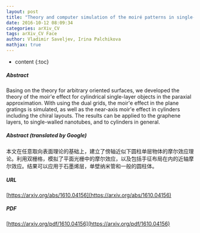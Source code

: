 ```yaml
---
layout: post
title: "Theory and computer simulation of the moiré patterns in single-layer cylindrical particles"
date: 2016-10-12 08:09:34
categories: arXiv_CV
tags: arXiv_CV Face
author: Vladimir Saveljev, Irina Palchikova
mathjax: true
---
```


* content
{:toc}

##### Abstract
Basing on the theory for arbitrary oriented surfaces, we developed the theory of the moir\'e effect for cylindrical single-layer objects in the paraxial approximation. With using the dual grids, the moir\'e effect in the plane gratings is simulated, as well as the near-axis moir\'e effect in cylinders including the chiral layouts. The results can be applied to the graphene layers, to single-walled nanotubes, and to cylinders in general.

##### Abstract (translated by Google)
本文在任意取向表面理论的基础上，建立了傍轴近似下圆柱单层物体的摩尔效应理论。利用双栅格，模拟了平面光栅中的摩尔效应，以及包括手征布局在内的近轴摩尔效应。结果可以应用于石墨烯层，单壁纳米管和一般的圆柱体。

##### URL
[https://arxiv.org/abs/1610.04156](https://arxiv.org/abs/1610.04156)

##### PDF
[https://arxiv.org/pdf/1610.04156](https://arxiv.org/pdf/1610.04156)

